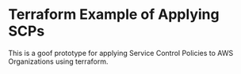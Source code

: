 # Terraform Example of Applying SCPs

This is a goof prototype for applying Service Control Policies to AWS Organizations using terraform.